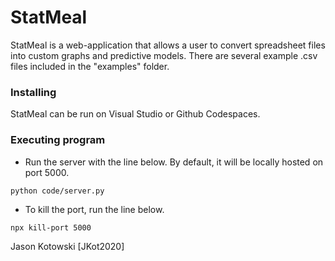 # StatMeal

StatMeal is a web-application that allows a user to convert spreadsheet files into custom graphs and predictive models. There are several example .csv files included in the "examples" folder.

### Installing

StatMeal can be run on Visual Studio or Github Codespaces.

### Executing program

* Run the server with the line below. By default, it will be locally hosted on port 5000.
```
python code/server.py
```
* To kill the port, run the line below. 
```
npx kill-port 5000
```

Jason Kotowski
[JKot2020]
